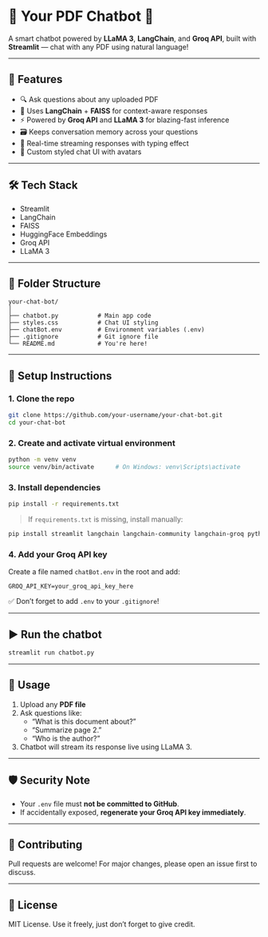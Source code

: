 # 📄 Your PDF Chatbot 🤖

A smart chatbot powered by **LLaMA 3**, **LangChain**, and **Groq API**, built with **Streamlit** — chat with any PDF using natural language!

---

## 🚀 Features

- 🔍 Ask questions about any uploaded PDF
- 🧠 Uses **LangChain** + **FAISS** for context-aware responses
- ⚡ Powered by **Groq API** and **LLaMA 3** for blazing-fast inference
- 🗃️ Keeps conversation memory across your questions
- 💬 Real-time streaming responses with typing effect
- 🎨 Custom styled chat UI with avatars

---

## 🛠️ Tech Stack

- Streamlit
- LangChain
- FAISS
- HuggingFace Embeddings
- Groq API
- LLaMA 3

---

## 📁 Folder Structure

```
your-chat-bot/
│
├── chatbot.py           # Main app code
├── styles.css           # Chat UI styling
├── chatBot.env          # Environment variables (.env)
├── .gitignore           # Git ignore file
└── README.md            # You're here!
```

---

## 🧪 Setup Instructions

### 1. Clone the repo

```bash
git clone https://github.com/your-username/your-chat-bot.git
cd your-chat-bot
```

### 2. Create and activate virtual environment

```bash
python -m venv venv
source venv/bin/activate      # On Windows: venv\Scripts\activate
```

### 3. Install dependencies

```bash
pip install -r requirements.txt
```

> If `requirements.txt` is missing, install manually:

```bash
pip install streamlit langchain langchain-community langchain-groq python-dotenv sentence-transformers faiss-cpu
```

### 4. Add your Groq API key

Create a file named `chatBot.env` in the root and add:

```env
GROQ_API_KEY=your_groq_api_key_here
```

✅ Don’t forget to add `.env` to your `.gitignore`!

---

## ▶️ Run the chatbot

```bash
streamlit run chatbot.py
```

---

## 📌 Usage

1. Upload any **PDF file**
2. Ask questions like:
   - “What is this document about?”
   - “Summarize page 2.”
   - “Who is the author?”
3. Chatbot will stream its response live using LLaMA 3.

---

## 🛡️ Security Note

- Your `.env` file must **not be committed to GitHub**.
- If accidentally exposed, **regenerate your Groq API key immediately**.

---

## 🤝 Contributing

Pull requests are welcome! For major changes, please open an issue first to discuss.

---

## 📄 License

MIT License. Use it freely, just don’t forget to give credit.